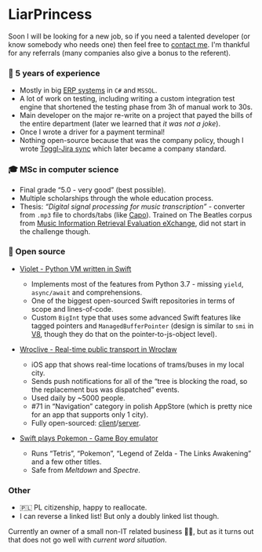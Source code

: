 # LiarPrincess

Soon I will be looking for a new job, so if you need a talented developer (or know somebody who needs one) then feel free to [contact me](mail@liarprincess.me). I'm thankful for any referrals (many companies also give a bonus to the referent).

### 👔 5 years of experience
- Mostly in big [ERP systems](https://en.wikipedia.org/wiki/Enterprise_resource_planning) in `C#` and `MSSQL`.
- A lot of work on testing, including writing a custom integration test engine that shortened the testing phase from 3h of manual work to 30s.
- Main developer on the major re-write on a project that payed the bills of the entire department (later we learned that *it was not a joke*).
- Once I wrote a driver for a payment terminal!
- Nothing open-source because that was the company policy, though I wrote [Toggl-Jira
sync](https://github.com/LiarPrincess/Toggl-Jira) which later became a company standard.

### 🎓 MSc in computer science
- Final grade “5.0 - very good” (best possible).
- Multiple scholarships through the whole education process.
- Thesis: *“Digital signal processing for music transcription”* - converter from `.mp3` file to chords/tabs (like [Capo](https://supermegaultragroovy.com/products/capo/)). Trained on The Beatles corpus from [Music Information Retrieval Evaluation eXchange](https://www.music-ir.org/mirex/wiki/MIREX_HOME), did not start in the challenge though.

### 🦄  Open source

- [Violet - Python VM written in Swift](https://github.com/LiarPrincess/Violet)
  - Implements most of the features from Python 3.7 - missing `yield`, `async/await` and comprehensions.
  - One of the biggest open-sourced Swift repositories in terms of scope and lines-of-code.
  - Custom `BigInt` type that uses some advanced Swift features like tagged pointers and `ManagedBufferPointer` (design is similar to `smi` in [V8](https://github.com/v8/v8), though they do that on the pointer-to-js-object level).

- [Wroclive - Real-time public transport in Wrocław](https://apps.apple.com/pl/app/wroclive/id1533532240)
  - iOS app that shows real-time locations of trams/buses in my local city.
  - Sends push notifications for all of the “tree is blocking the road, so the replacement bus was dispatched” events.
  - Used daily by ~5000 people.
  - #71 in “Navigation” category in polish AppStore (which is pretty nice for an app that supports only 1 city).
  - Fully open-sourced: [client](https://github.com/LiarPrincess/Wroclive-client)/[server](https://github.com/LiarPrincess/Wroclive-server).

- [Swift plays Pokemon - Game Boy emulator](https://github.com/LiarPrincess/Swift-plays-Pokemon)
  - Runs “Tetris”, “Pokemon”, “Legend of Zelda - The Links Awakening” and a few other titles.
  - Safe from *Meltdown* and *Spectre*.

### Other
- 🇵🇱 PL citizenship, happy to reallocate.
- I can reverse a linked list! But only a doubly linked list though.

Currently an owner of a small non-IT related business 🧵🧶, but as it turns out that does not go well with *current word situation*.

